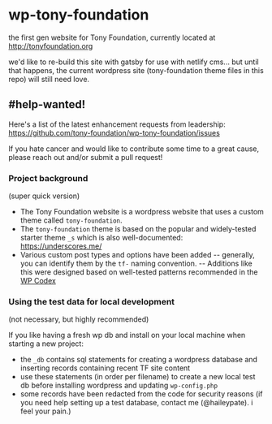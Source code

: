 # wp-tony-foundation
the first gen website for Tony Foundation, currently located at http://tonyfoundation.org

we'd like to re-build this site with gatsby for use with netlify cms... but until that happens, the current wordpress site (tony-foundation theme files in this repo) will still need love. 

## #help-wanted! 
Here's a list of the latest enhancement requests from leadership:
https://github.com/tony-foundation/wp-tony-foundation/issues

If you hate cancer and would like to contribute some time to a great cause, please reach out and/or submit a pull request!

### Project background
(super quick version) 
- The Tony Foundation website is a wordpress website that uses a custom theme called `tony-foundation`. 
- The `tony-foundation` theme is based on the popular and widely-tested starter theme `_s` which is also well-documented: https://underscores.me/
- Various custom post types and options have been added -- generally, you can identify them by the `tf-` naming convention. 
  -- Additions like this were designed based on well-tested patterns recommended in the [WP Codex](https://codex.wordpress.org) 

### Using the test data for local development
(not necessary, but highly recommended)   
  
If you like having a fresh wp db and install on your local machine when starting a new project:
  
- the `_db` contains sql statements for creating a wordpress database and inserting records containing recent TF site content
- use these statements (in order per filename) to create a new local test db before installing wordpress and updating `wp-config.php`
- some records have been redacted from the code for security reasons (if you need help setting up a test database, contact me (@haileypate). i feel your pain.)
